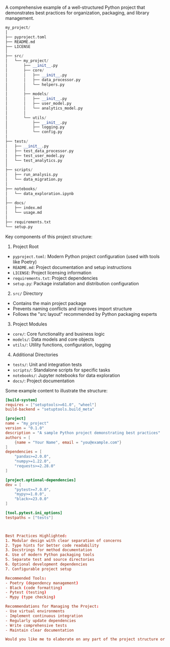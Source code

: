 A comprehensive example of a well-structured Python project that demonstrates best practices for organization, packaging, and library management.



```python
my_project/
│
├── pyproject.toml
├── README.md
├── LICENSE
│
├── src/
│   └── my_project/
│       ├── __init__.py
│       ├── core/
│       │   ├── __init__.py
│       │   ├── data_processor.py
│       │   └── helpers.py
│       │
│       ├── models/
│       │   ├── __init__.py
│       │   ├── user_model.py
│       │   └── analytics_model.py
│       │
│       └── utils/
│           ├── __init__.py
│           ├── logging.py
│           └── config.py
│
├── tests/
│   ├── __init__.py
│   ├── test_data_processor.py
│   ├── test_user_model.py
│   └── test_analytics.py
│
├── scripts/
│   ├── run_analysis.py
│   └── data_migration.py
│
├── notebooks/
│   └── data_exploration.ipynb
│
├── docs/
│   ├── index.md
│   └── usage.md
│
├── requirements.txt
└── setup.py

```

Key components of this project structure:

1. Project Root
- `pyproject.toml`: Modern Python project configuration (used with tools like Poetry)
- `README.md`: Project documentation and setup instructions
- `LICENSE`: Project licensing information
- `requirements.txt`: Project dependencies
- `setup.py`: Package installation and distribution configuration

2. `src/` Directory
- Contains the main project package
- Prevents naming conflicts and improves import structure
- Follows the "src layout" recommended by Python packaging experts

3. Project Modules
- `core/`: Core functionality and business logic
- `models/`: Data models and core objects
- `utils/`: Utility functions, configuration, logging

4. Additional Directories
- `tests/`: Unit and integration tests
- `scripts/`: Standalone scripts for specific tasks
- `notebooks/`: Jupyter notebooks for data exploration
- `docs/`: Project documentation

Some example content to illustrate the structure:

```toml
[build-system]
requires = ["setuptools>=61.0", "wheel"]
build-backend = "setuptools.build_meta"

[project]
name = "my_project"
version = "0.1.0"
description = "A sample Python project demonstrating best practices"
authors = [
    {name = "Your Name", email = "you@example.com"}
]
dependencies = [
    "pandas>=2.0.0",
    "numpy>=1.22.0",
    "requests>=2.28.0"
]

[project.optional-dependencies]
dev = [
    "pytest>=7.0.0",
    "mypy>=1.0.0",
    "black>=23.0.0"
]

[tool.pytest.ini_options]
testpaths = ["tests"]



Best Practices Highlighted:
1. Modular design with clear separation of concerns
2. Type hints for better code readability
3. Docstrings for method documentation
4. Use of modern Python packaging tools
5. Separate test and source directories
6. Optional development dependencies
7. Configurable project setup

Recommended Tools:
- Poetry (dependency management)
- Black (code formatting)
- Pytest (testing)
- Mypy (type checking)

Recommendations for Managing the Project:
- Use virtual environments
- Implement continuous integration
- Regularly update dependencies
- Write comprehensive tests
- Maintain clear documentation

Would you like me to elaborate on any part of the project structure or explain any specific aspects in more detail?